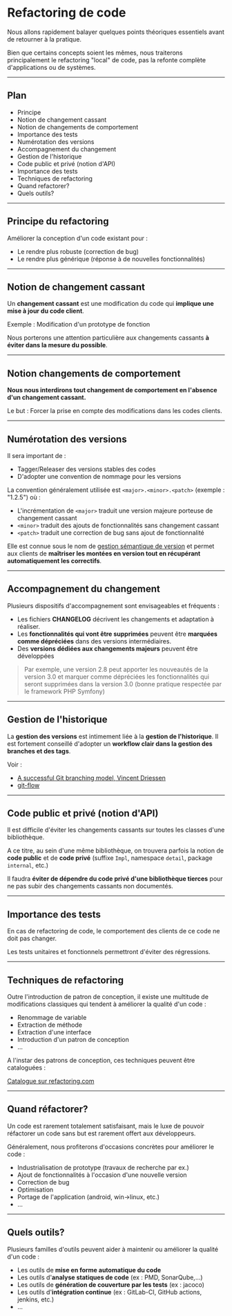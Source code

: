 # Refactoring de code

Nous allons rapidement balayer quelques points théoriques essentiels avant de retourner à la pratique.

Bien que certains concepts soient les mêmes, nous traiterons principalement le refactoring "local" de code, pas la refonte complète d'applications ou de systèmes.

---

## Plan

* Principe
* Notion de changement cassant
* Notion de changements de comportement
* Importance des tests
* Numérotation des versions
* Accompagnement du changement
* Gestion de l'historique
* Code public et privé (notion d'API)
* Importance des tests
* Techniques de refactoring
* Quand refactorer?
* Quels outils?

---

## Principe du refactoring

Améliorer la conception d'un code existant pour :

* Le rendre plus robuste (correction de bug)
* Le rendre plus générique (réponse à de nouvelles fonctionnalités)

---

## Notion de changement cassant

Un **changement cassant** est une modification du code qui **implique une mise à jour du code client**.

Exemple : Modification d'un prototype de fonction

Nous porterons une attention particulière aux changements cassants **à éviter dans la mesure du possible**.

---

## Notion changements de comportement

**Nous nous interdirons tout changement de comportement en l'absence d'un changement cassant.**

Le but : Forcer la prise en compte des modifications dans les codes clients.

---

## Numérotation des versions

Il sera important de :

* Tagger/Releaser des versions stables des codes
* D'adopter une convention de nommage pour les versions

La convention généralement utilisée est `<major>.<minor>.<patch>` (exemple : "1.2.5") où :

* L'incrémentation de `<major>` traduit une version majeure porteuse de changement cassant
* `<minor>` traduit des ajouts de fonctionnalités sans changement cassant
* `<patch>` traduit une correction de bug sans ajout de fonctionnalité

Elle est connue sous le nom de [gestion sémantique de version](https://semver.org/lang/fr/) et permet aux clients de **maîtriser les montées en version tout en récupérant automatiquement les correctifs**.


---

## Accompagnement du changement

Plusieurs dispositifs d'accompagnement sont envisageables et fréquents :

* Les fichiers **CHANGELOG** décrivent les changements et adaptation à réaliser.
* Les **fonctionnalités qui vont être supprimées** peuvent être **marquées comme dépréciées** dans des versions intermédiaires.
* Des **versions dédiées aux changements majeurs** peuvent être développées

> Par exemple, une version 2.8 peut apporter les nouveautés de la version 3.0 et marquer comme dépréciées les fonctionnalités qui seront supprimées dans la version 3.0 (bonne pratique respectée par le framework PHP Symfony)

---

## Gestion de l'historique

La **gestion des versions** est intimement liée à la **gestion de l'historique**. Il est fortement conseillé d'adopter un **workflow clair dans la gestion des branches et des tags**.

Voir :

* [A successful Git branching model, Vincent Driessen](http://nvie.com/posts/a-successful-git-branching-model/)
* [git-flow](http://jeffkreeftmeijer.com/2010/why-arent-you-using-git-flow/)


---

## Code public et privé (notion d'API)

Il est difficile d'éviter les changements cassants sur toutes les classes d'une bibliothèque.

A ce titre, au sein d'une même bibliothèque, on trouvera parfois la notion de **code public** et de **code privé** (suffixe `Impl`, namespace `detail`, package `internal`, etc.)

Il faudra **éviter de dépendre du code privé d'une bibliothèque tierces** pour ne pas subir des changements cassants non documentés.

---

## Importance des tests

En cas de refactoring de code, le comportement des clients de ce code ne doit pas changer.

Les tests unitaires et fonctionnels permettront d'éviter des régressions.

---

## Techniques de refactoring

Outre l'introduction de patron de conception, il existe une multitude de modifications classiques qui tendent à améliorer la qualité d'un code :

* Renommage de variable
* Extraction de méthode
* Extraction d'une interface
* Introduction d'un patron de conception
* ...

A l'instar des patrons de conception, ces techniques peuvent être cataloguées :

[Catalogue sur refactoring.com](http://www.refactoring.com/catalog/)

---

## Quand réfactorer?

Un code est rarement totalement satisfaisant, mais le luxe de pouvoir réfactorer un code sans but est rarement offert aux développeurs.

Généralement, nous profiterons d'occasions concrètes pour améliorer le code :

* Industrialisation de prototype (travaux de recherche par ex.)
* Ajout de fonctionnalités à l'occasion d'une nouvelle version
* Correction de bug
* Optimisation
* Portage de l'application (android, win->linux, etc.)
* ...

---

## Quels outils?

Plusieurs familles d'outils peuvent aider à maintenir ou améliorer la qualité d'un code :

* Les outils de **mise en forme automatique du code**
* Les outils d'**analyse statiques de code** (ex : PMD, SonarQube,...)
* Les outils de **génération de couverture par les tests** (ex : jacoco)
* Les outils d'**intégration continue** (ex : GitLab-CI, GitHub actions, jenkins, etc.)
* ...


